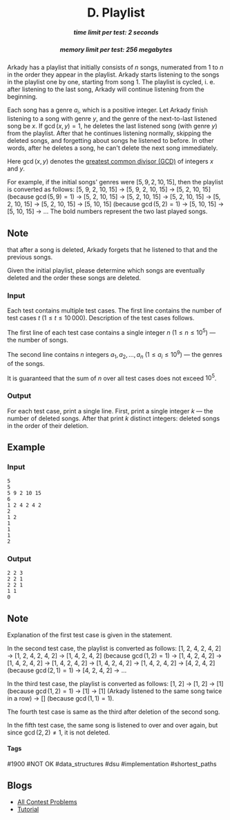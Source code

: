 <h1 style='text-align: center;'> D. Playlist</h1>

<h5 style='text-align: center;'>time limit per test: 2 seconds</h5>
<h5 style='text-align: center;'>memory limit per test: 256 megabytes</h5>

Arkady has a playlist that initially consists of $n$ songs, numerated from $1$ to $n$ in the order they appear in the playlist. Arkady starts listening to the songs in the playlist one by one, starting from song $1$. The playlist is cycled, i. e. after listening to the last song, Arkady will continue listening from the beginning.

Each song has a genre $a_i$, which is a positive integer. Let Arkady finish listening to a song with genre $y$, and the genre of the next-to-last listened song be $x$. If $\operatorname{gcd}(x, y) = 1$, he deletes the last listened song (with genre $y$) from the playlist. After that he continues listening normally, skipping the deleted songs, and forgetting about songs he listened to before. In other words, after he deletes a song, he can't delete the next song immediately.

Here $\operatorname{gcd}(x, y)$ denotes the [greatest common divisor (GCD)](https://en.wikipedia.org/wiki/Greatest_common_divisor) of integers $x$ and $y$.

For example, if the initial songs' genres were $[5, 9, 2, 10, 15]$, then the playlist is converted as follows: [5, 9, 2, 10, 15] $\to$ [5, 9, 2, 10, 15] $\to$ [5, 2, 10, 15] (because $\operatorname{gcd}(5, 9) = 1$) $\to$ [5, 2, 10, 15] $\to$ [5, 2, 10, 15] $\to$ [5, 2, 10, 15] $\to$ [5, 2, 10, 15] $\to$ [5, 2, 10, 15] $\to$ [5, 10, 15] (because $\operatorname{gcd}(5, 2) = 1$) $\to$ [5, 10, 15] $\to$ [5, 10, 15] $\to$ ... The bold numbers represent the two last played songs. 
## Note

 that after a song is deleted, Arkady forgets that he listened to that and the previous songs.

Given the initial playlist, please determine which songs are eventually deleted and the order these songs are deleted.

### Input

Each test contains multiple test cases. The first line contains the number of test cases $t$ ($1 \le t \le 10\,000$). Description of the test cases follows.

The first line of each test case contains a single integer $n$ ($1 \le n \le 10^5$) — the number of songs.

The second line contains $n$ integers $a_1, a_2, \ldots, a_n$ ($1 \le a_i \le 10^9$) — the genres of the songs.

It is guaranteed that the sum of $n$ over all test cases does not exceed $10^5$.

### Output

For each test case, print a single line. First, print a single integer $k$ — the number of deleted songs. After that print $k$ distinct integers: deleted songs in the order of their deletion.

## Example

### Input


```text
5
5
5 9 2 10 15
6
1 2 4 2 4 2
2
1 2
1
1
1
2
```
### Output


```text
2 2 3 
2 2 1 
2 2 1 
1 1 
0 
```
## Note

Explanation of the first test case is given in the statement.

In the second test case, the playlist is converted as follows: [1, 2, 4, 2, 4, 2] $\to$ [1, 2, 4, 2, 4, 2] $\to$ [1, 4, 2, 4, 2] (because $\operatorname{gcd}(1, 2) = 1$) $\to$ [1, 4, 2, 4, 2] $\to$ [1, 4, 2, 4, 2] $\to$ [1, 4, 2, 4, 2] $\to$ [1, 4, 2, 4, 2] $\to$ [1, 4, 2, 4, 2] $\to$ [4, 2, 4, 2] (because $\operatorname{gcd}(2, 1) = 1$) $\to$ [4, 2, 4, 2] $\to$ ...

In the third test case, the playlist is converted as follows: [1, 2] $\to$ [1, 2] $\to$ [1] (because $\operatorname{gcd}(1, 2) = 1$) $\to$ [1] $\to$ [1] (Arkady listened to the same song twice in a row) $\to$ [] (because $\operatorname{gcd}(1, 1) = 1$).

The fourth test case is same as the third after deletion of the second song.

In the fifth test case, the same song is listened to over and over again, but since $\operatorname{gcd}(2, 2) \ne 1$, it is not deleted.



#### Tags 

#1900 #NOT OK #data_structures #dsu #implementation #shortest_paths 

## Blogs
- [All Contest Problems](../Технокубок_2021_-_Финал.md)
- [Tutorial](../blogs/Tutorial.md)
